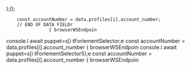 );();
                        
        const accountNumber = data.profiles[i].account_number;
        // END OF DATA FIELDr
                    { browserWSEndpoin
console.l await puppet=s[i tForlementSelector;e
        const accountNumber = data.profiles[i].account_number
                    { browserWSEndpoin
console.l await puppet=s[i tForlementSelector5);e
        const accountNumber = data.profiles[i].account_number
                    { browserWSEndpoin

